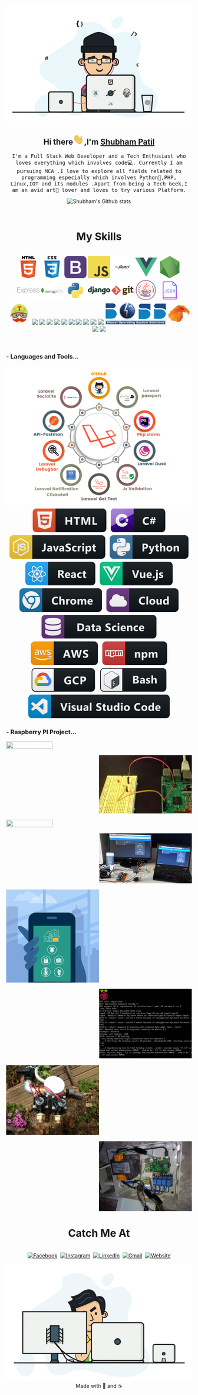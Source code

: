 <p align='center'>
  <img  src="https://github.com/shub6059/shub6059/blob/master/gifs/Developer.gif" alt="Developer gif">
</p>
<h2 align="center">Hi there<img width="30px" src="https://github.com/shub6059/shub6059/blob/master/gifs/Hi.gif">,I'm <a href="https://shub6059.github.io/portfolio">Shubham Patil</a></h2>
<p align="center">
  <samp>
  I'm a Full Stack Web Developer and a Tech Enthusiast who loves everything which involves code💻. Currently I am pursuing MCA .I love to explore all fields related to programming especially which involves Python🐍,PHP, Linux,IOT and its modules .Apart from being a Tech Geek,I am an avid art🎨 lover and loves to try various Platform.
  </samp>
</p>
<p align="center">
<img src="https://github-readme-stats.vercel.app/api?username=shub6059&show_icons=true&border=true" alt="Shubham's Github stats">
</p><br>
<h1 align="center">My Skills</h1>
<p align="center">
<br>
<code><img height="60" src="https://raw.githubusercontent.com/github/explore/80688e429a7d4ef2fca1e82350fe8e3517d3494d/topics/html/html.png"></code>
<code><img height="60" src="https://raw.githubusercontent.com/github/explore/80688e429a7d4ef2fca1e82350fe8e3517d3494d/topics/css/css.png"></code>
<code><img height="60" src="https://raw.githubusercontent.com/github/explore/80688e429a7d4ef2fca1e82350fe8e3517d3494d/topics/bootstrap/bootstrap.png"></code>
<code><img height="60" src="https://raw.githubusercontent.com/github/explore/80688e429a7d4ef2fca1e82350fe8e3517d3494d/topics/javascript/javascript.png"></code>
<code><img height="60" src="https://raw.githubusercontent.com/github/explore/80688e429a7d4ef2fca1e82350fe8e3517d3494d/topics/jquery/jquery.png"></code> 
<code><img height="60" src="https://raw.githubusercontent.com/github/explore/80688e429a7d4ef2fca1e82350fe8e3517d3494d/topics/vue/vue.png"></code>
<code><img height="60" src="https://raw.githubusercontent.com/github/explore/80688e429a7d4ef2fca1e82350fe8e3517d3494d/topics/nodejs/nodejs.png"></code>
<code><img height="60" src="https://raw.githubusercontent.com/github/explore/80688e429a7d4ef2fca1e82350fe8e3517d3494d/topics/express/express.png"></code>
<code><img height="60" src="https://raw.githubusercontent.com/github/explore/80688e429a7d4ef2fca1e82350fe8e3517d3494d/topics/mongodb/mongodb.png"></code>
<code><img height="60" src="https://raw.githubusercontent.com/github/explore/80688e429a7d4ef2fca1e82350fe8e3517d3494d/topics/python/python.png"></code>
<code><img height="60" src="https://raw.githubusercontent.com/github/explore/80688e429a7d4ef2fca1e82350fe8e3517d3494d/topics/django/django.png"></code>
<code><img height="60" src="https://raw.githubusercontent.com/github/explore/80688e429a7d4ef2fca1e82350fe8e3517d3494d/topics/git/git.png"></code>
<code><img height="60" src="https://github.com/shub6059/shub6059/blob/master/gifs/java.png"/></code>
<code><img height="60" src="https://github.com/shub6059/shub6059/blob/master/gifs/json.png"/></code>
<code><img height="60" src="https://github.com/shub6059/shub6059/blob/master/gifs/tc.png"/></code>
<code><img height="60" src="https://img.icons8.com/dusk/64/000000/php-logo.png"/></code>
<code><img height="60" src="https://img.icons8.com/cute-clipart/64/000000/linux-client.png"/></code>
<code><img height="60" src="https://img.icons8.com/color/48/000000/kali-linux.png"/></code>
<code><img height="60"  src="https://img.icons8.com/color/48/000000/linux-mint.png"/></code>
<code><img height="60" src="https://img.icons8.com/color/48/000000/centos.png"/></code>
<code><img height="60" src="https://img.icons8.com/ios-filled/50/000000/fedora.png"/></code>
<code><img height="60" src="https://img.icons8.com/color/48/000000/suse.png"/></code>
<code><img height="60" src="https://img.icons8.com/color/48/000000/debian.png"/></code>
<code><img height="60" src="https://img.icons8.com/color/48/000000/red-hat.png"/></code>
<code><img height="60" src="https://img.icons8.com/color/48/000000/ubuntu--v1.png"/></code>
<code><img height="60" src="https://github.com/shub6059/shub6059/blob/master/gifs/boss.png"/></code>
<code><img height="60" src="https://github.com/shub6059/shub6059/blob/master/gifs/garuda.png"/></code>
<code><img height="60" src="https://img.icons8.com/dusk/64/000000/raspberry-pi.png"/></code>
<code><img height="60" src="https://img.icons8.com/color/48/000000/docker-container.png"/></code>

<code></code>
<code></code>
</p><br>

### - Languages and Tools...

<p align="center">
  <img  src="https://github.com/shub6059/shub6059/blob/master/gifs/Laravel.jpg"/>
  <!-- For more icons please follow  https://github.com/MikeCodesDotNET/ColoredBadges -->
  <img src="https://raw.githubusercontent.com/8bithemant/8bithemant/master/svg/dev/languages/html.svg" alt="html" style="vertical-align:top; margin:4px">    
  <img src="https://raw.githubusercontent.com/8bithemant/8bithemant/master/svg/dev/languages/csharp.svg" alt="csharp" style="vertical-align:top; margin:4px">
  <img src="https://raw.githubusercontent.com/8bithemant/8bithemant/master/svg/dev/languages/js.svg" alt="js" style="vertical-align:top; margin:4px">
  <img src="https://raw.githubusercontent.com/8bithemant/8bithemant/master/svg/dev/languages/python.svg" alt="python" style="vertical-align:top; margin:4px">
  <img src="https://raw.githubusercontent.com/8bithemant/8bithemant/master/svg/dev/frameworks/react.svg" alt="react" style="vertical-align:top; margin:4px">
  <img src="https://raw.githubusercontent.com/8bithemant/8bithemant/master/svg/dev/frameworks/vue.svg" alt="vue" style="vertical-align:top; margin:4px">
  <img src="https://raw.githubusercontent.com/8bithemant/8bithemant/master/svg/dev/misc/chrome.svg" alt="chrome" style="vertical-align:top; margin:4px">
  <img src="https://raw.githubusercontent.com/8bithemant/8bithemant/master/svg/dev/misc/cloud.svg" alt="cloud" style="vertical-align:top; margin:4px">
  <img src="https://raw.githubusercontent.com/8bithemant/8bithemant/master/svg/dev/misc/datascience.svg" alt="datascience" style="vertical-align:top; margin:4px">
  <img src="https://raw.githubusercontent.com/8bithemant/8bithemant/master/svg/dev/services/aws.svg" alt="aws" style="vertical-align:top; margin:4px">
  <img src="https://raw.githubusercontent.com/8bithemant/8bithemant/master/svg/dev/services/npm.svg" alt="npm" style="vertical-align:top; margin:4px">
  <img src="https://raw.githubusercontent.com/8bithemant/8bithemant/master/svg/dev/services/gcp.svg" alt="gcp" style="vertical-align:top; margin:4px">
  <img src="https://raw.githubusercontent.com/8bithemant/8bithemant/master/svg/dev/tools/bash.svg" alt="bash" style="vertical-align:top; margin:4px">
  <img src="https://raw.githubusercontent.com/8bithemant/8bithemant/master/svg/dev/tools/visualstudio_code.svg" alt="vscode" style="vertical-align:top; margin:4px">
</p>

### - Raspberry PI Project...
<p align="left">
<img  src="https://github.com/shub6059/shub6059/blob/master/gifs/rpiled.gif" width="50%" height="40%"/>
  </p>
  <p align="right">
  <img  src="https://github.com/shub6059/shub6059/blob/master/gifs/led.gif" width="50%" height="40%"/>
  </p>
  <p align="left">
  <img  src="https://github.com/shub6059/shub6059/blob/master/gifs/hm.gif" width="50%" height="40%"/>
  </p>
  <p align="right">
  <img  src="https://github.com/shub6059/shub6059/blob/master/gifs/home.gif"width="50%" height="40%"/>
  </p>
  <p align="left">
    <img  src="https://github.com/shub6059/shub6059/blob/master/gifs/mobie.gif"width="50%" height="40%"/>
  </p>
  <p align="right">
  <img  src="https://github.com/shub6059/shub6059/blob/master/gifs/linuxboot.gif"width="50%" height="40%"/>
    </p>
  <p align="left">
  <img  src="https://github.com/shub6059/shub6059/blob/master/gifs/IMG_20190513_120708843-1024x768.jpg"width="50%" height="40%"/>
  </p>
  <p align="right">
    <img  src="https://github.com/shub6059/shub6059/blob/master/gifs/IMG_20190513_125000826-1024x768.jpg"width="50%" height="40%"/>
  </p>
<h1 align="center">Catch Me At</h1>
<p align="center">
<br>
<a href="https://www.facebook.com/shubham.patill/"><img src="https://img.shields.io/badge/facebook-%231877F2.svg?&style=for-the-badge&logo=facebook&logoColor=white" alt="Facebook" /></a>&nbsp;
<a href="https://www.instagram.com/iot_web_project/"><img src="https://img.shields.io/badge/instagram-%23E4405F.svg?&style=for-the-badge&logo=instagram&logoColor=white" alt="Instagram" /></a>&nbsp;
<a href="https://www.linkedin.com/in/shub6059/"><img src="https://img.shields.io/badge/linkedin-%230077B5.svg?&style=for-the-badge&logo=linkedin&logoColor=white" alt="LinkedIn" /></a>&nbsp;
<a href="mailto:shubham.patil.shub6059@gmail.com?subject=Hola%20Kunal"><img src="https://img.shields.io/badge/gmail-%23D14836.svg?&style=for-the-badge&logo=gmail&logoColor=white" alt="Gmail"/></a>&nbsp;
<a href="https://shub6059.github.io/"><img alt="Website" src="https://img.shields.io/website?style=for-the-badge&up_message=portfolio&url=https%3A%2F%2Fkshub6059.github.io%2F"></a>
</p>

<p align="center">
  <img src="https://github.com/shub6059/shub6059/blob/master/gifs/hadder.gif"><br>
Made with 💖 and ☕</p>
